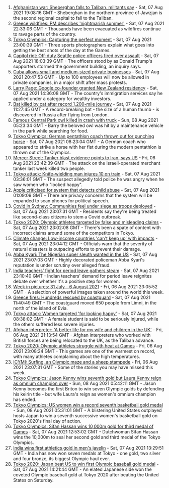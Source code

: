 1. [Afghanistan war: Sheberghan falls to Taliban, militants say](https://www.bbc.co.uk/news/world-asia-58127407) - Sat, 07 Aug 2021 19:08:16 GMT - Sheberghan in the northern province of Jawzjan is the second regional capital to fall to the Taliban.
2. [Greece wildfires: PM describes 'nightmarish summer'](https://www.bbc.co.uk/news/world-europe-58132679) - Sat, 07 Aug 2021 22:33:06 GMT - Thousands have been evacuated as wildfires continue to ravage parts of the country.
3. [Tokyo Olympics: Capturing the perfect moment](https://www.bbc.co.uk/news/entertainment-arts-58115465) - Sat, 07 Aug 2021 23:00:39 GMT - Three sports photographers explain what goes into getting the best shots of the day at the Games.
4. [Capitol riot: Off-duty Seattle police officers fired over assault](https://www.bbc.co.uk/news/world-us-canada-58088868) - Sat, 07 Aug 2021 18:03:39 GMT - The officers stood by as Donald Trump's supporters stormed the government building, an inquiry says.
5. [Cuba allows small and medium-sized private businesses](https://www.bbc.co.uk/news/world-latin-america-58132000) - Sat, 07 Aug 2021 20:47:53 GMT - Up to 100 employees will now be allowed in private companies, in a major shift after mass protests.
6. [Larry Page: Google co-founder granted New Zealand residency](https://www.bbc.co.uk/news/world-asia-58128475) - Sat, 07 Aug 2021 14:36:08 GMT - The country's immigration services say he applied under a category for wealthy investors.
7. [Bat killed by cat after record 1,200-mile journey](https://www.bbc.co.uk/news/uk-58128773) - Sat, 07 Aug 2021 11:27:45 GMT - A record-breaking bat - the size of a human thumb - is discovered in Russia after flying from London.
8. [Famous Central Park owl killed in crash with truck](https://www.bbc.co.uk/news/world-us-canada-58127413) - Sun, 08 Aug 2021 05:23:34 GMT - Barry the beloved owl was hit by a maintenance vehicle in the park while searching for food.
9. [Tokyo Olympics: German pentathlon coach thrown out for punching horse](https://www.bbc.co.uk/sport/olympics/58127366) - Sat, 07 Aug 2021 08:23:04 GMT - A German coach who appeared to strike a horse with her fist during the modern pentathlon is thrown out of the Olympics.
10. [Mercer Street: Tanker blast evidence points to Iran, says US](https://www.bbc.co.uk/news/world-middle-east-58124489) - Fri, 06 Aug 2021 23:42:39 GMT - The attack on the Israeli-operated merchant tanker last week killed two people.
11. [Tokyo attack: Knife-wielding man injures 10 on train](https://www.bbc.co.uk/news/world-asia-58125414) - Sat, 07 Aug 2021 03:36:01 GMT - The suspect allegedly told police he was angry when he saw women who "looked happy".
12. [Apple criticised for system that detects child abuse](https://www.bbc.co.uk/news/technology-58124495) - Sat, 07 Aug 2021 01:09:09 GMT - There are privacy concerns that the system will be expanded to scan phones for political speech.
13. [Covid in Sydney: Communities feel under siege as troops deployed](https://www.bbc.co.uk/news/world-australia-58066389) - Sat, 07 Aug 2021 23:07:31 GMT - Residents say they're being treated like second-class citizens to stem a Covid outbreak.
14. [Tokyo 2020: Olympic athletes targeted by false and misleading claims](https://www.bbc.co.uk/news/58086586) - Sat, 07 Aug 2021 23:02:08 GMT - There's been a spate of content with incorrect claims around some of the competitors in Tokyo.
15. [Climate change: Low-income countries 'can't keep up' with impacts](https://www.bbc.co.uk/news/world-58080083) - Sat, 07 Aug 2021 23:04:12 GMT - Officials warn that the severity of natural disasters is outpacing efforts to prevent their damage.
16. [Abba Kyari: The Nigerian super sleuth wanted in the US](https://www.bbc.co.uk/news/world-africa-58079504) - Sat, 07 Aug 2021 23:07:03 GMT - Highly decorated policeman Abba Kyari's reputation is under scrutiny over alleged fraud.
17. [India teachers’ fight for period leave gathers steam](https://www.bbc.co.uk/news/world-asia-india-58110935) - Sat, 07 Aug 2021 23:10:40 GMT - Indian teachers' demand for period leave reignites debate over whether it's a positive step for women.
18. [Week in pictures: 31 July - 6 August 2021](https://www.bbc.co.uk/news/in-pictures-58100824) - Fri, 06 Aug 2021 23:05:52 GMT - A selection of powerful images taken around the world this week.
19. [Greece fires: Hundreds rescued by coastguard](https://www.bbc.co.uk/news/world-europe-58128033) - Sat, 07 Aug 2021 11:40:49 GMT - The coastguard moved 650 people from Limni, in the north of the island of Evia.
20. [Tokyo attack: Women targeted 'for looking happy'](https://www.bbc.co.uk/news/world-asia-58128029) - Sat, 07 Aug 2021 08:38:02 GMT - A female student is said to be seriously injured, while the others suffered less severe injuries.
21. [Afghan interpreter: 'A better life for my wife and children in the UK'](https://www.bbc.co.uk/news/uk-58124249) - Fri, 06 Aug 2021 21:13:54 GMT - Afghan interpreters who worked with British forces are being relocated to the UK, as the Taliban advance.
22. [Tokyo 2020: Olympic athletes struggle with heat at Games](https://www.bbc.co.uk/news/world-asia-58110846) - Fri, 06 Aug 2021 23:08:24 GMT - This games are one of the warmest on record, with many athletes complaining about the high temperatures.
23. [ICYMI: Surfing, an Olympic maze and a sheep stampede](https://www.bbc.co.uk/news/world-58101466) - Fri, 06 Aug 2021 23:07:31 GMT - Some of the stories you may have missed this week.
24. [Tokyo Olympics: Jason Kenny wins seventh gold but Laura Kenny reign as omnium champion over](https://www.bbc.co.uk/sport/olympics/58133154) - Sun, 08 Aug 2021 05:42:11 GMT - Jason Kenny becomes the first Briton to win seven Olympic golds by defending his keirin title - but wife Laura's reign as women's omnium champion has ended.
25. [Tokyo Olympics: US women win a record seventh basketball gold medal](https://www.bbc.co.uk/sport/olympics/58134756) - Sun, 08 Aug 2021 05:31:01 GMT - A blistering United States outplayed hosts Japan to win a seventh successive women's basketball gold on Tokyo 2020's final day of action.
26. [Tokyo Olympics: Sifan Hassan wins 10,000m gold for third medal of Games](https://www.bbc.co.uk/sport/olympics/58128859) - Sat, 07 Aug 2021 12:53:02 GMT - Dutchwoman Sifan Hassan wins the 10,000m to seal her second gold and third medal of the Tokyo Olympics.
27. [India wins first athletics gold in men's javelin](https://www.bbc.co.uk/news/world-asia-india-57913544) - Sat, 07 Aug 2021 13:29:51 GMT - India has now won seven medals at Tokyo - one gold, two silver and four bronze, its biggest Olympic haul ever.
28. [Tokyo 2020: Japan beat US to win first Olympic baseball gold medal](https://www.bbc.co.uk/sport/olympics/58130125) - Sat, 07 Aug 2021 14:21:44 GMT - An elated Japanese side won the coveted Olympic baseball gold at Tokyo 2020 after beating the United States on Saturday.
